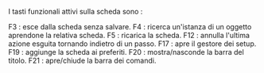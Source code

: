 
I tasti funzionali attivi sulla scheda sono : 

F3 :  esce dalla scheda senza salvare.
F4 :  ricerca un'istanza di un oggetto aprendone la relativa scheda.
F5 :  ricarica la scheda.
F12 :  annulla l'ultima azione esguita tornando indietro di un passo.
F17 :  apre il gestore dei setup.
F19 :  aggiunge la scheda ai preferiti.
F20 :  mostra/nasconde la barra del titolo.
F21 :  apre/chiude la barra dei comandi.
